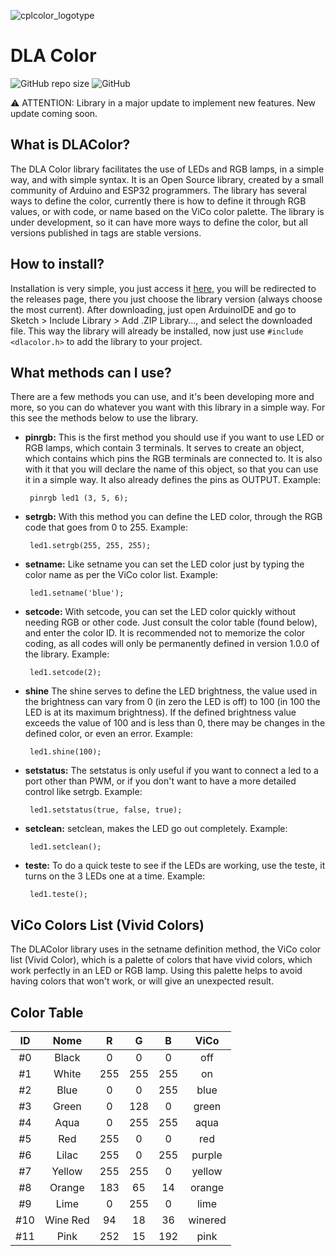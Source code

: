 ![cplcolor_logotype](https://github.com/guilhermelopesdev/dlacolorplus/assets/159596944/d90729fb-2205-4f85-afb1-2ba17a5e52b7)
# DLA Color
 
![GitHub repo size](https://img.shields.io/github/repo-size/guilhermeoliveiralopes/dlacolor?color=ff6464&label=size)
![GitHub](https://img.shields.io/github/license/guilhermeoliveiralopes/dlacolor?color=6ebdff)

⚠️ ATTENTION: Library in a major update to implement new features. New update coming soon.
 
## What is DLAColor?

The DLA Color library facilitates the use of LEDs and RGB lamps, in a simple way, and with simple syntax. It is an Open Source library, created by a small community of Arduino and ESP32 programmers. The library has several ways to define the color, currently there is how to define it through RGB values, or with code, or name based on the ViCo color palette. The library is under development, so it can have more ways to define the color, but all versions published in tags are stable versions.
 
## How to install?

Installation is very simple, you just access it [here](https://github.com/guilhermeollopes/dlacolor/releases/), you will be redirected to the releases page, there you just choose the library version (always choose the most current).
After downloading, just open ArduinoIDE and go to Sketch > Include Library > Add .ZIP Library..., and select the downloaded file. This way the library will already be installed, now just use `#include <dlacolor.h>` to add the library to your project.

## What methods can I use?
There are a few methods you can use, and it's been developing more and more, so you can do whatever you want with this library in a simple way. For this see the methods below to use the library.
 
* **pinrgb:** This is the first method you should use if you want to use LED or RGB lamps, which contain 3 terminals. It serves to create an object, which contains which pins the RGB terminals are connected to. It is also with it that you will declare the name of this object, so that you can use it in a simple way. It also already defines the pins as OUTPUT. Example:
 
       pinrgb led1 (3, 5, 6);
 
* **setrgb:** With this method you can define the LED color, through the RGB code that goes from 0 to 255. Example:

       led1.setrgb(255, 255, 255);
* **setname:** Like setname you can set the LED color just by typing the color name as per the ViCo color list. Example:

       led1.setname('blue');
* **setcode:** With setcode, you can set the LED color quickly without needing RGB or other code. Just consult the color table (found below), and enter the color ID. It is recommended not to memorize the color coding, as all codes will only be permanently defined in version 1.0.0 of the library. Example:
 
       led1.setcode(2);
* **shine** The shine serves to define the LED brightness, the value used in the brightness can vary from 0 (in zero the LED is off) to 100 (in 100 the LED is at its maximum brightness). If the defined brightness value exceeds the value of 100 and is less than 0, there may be changes in the defined color, or even an error. Example:
 
       led1.shine(100);
* **setstatus:** The setstatus is only useful if you want to connect a led to a port other than PWM, or if you don't want to have a more detailed control like setrgb. Example:
 
       led1.setstatus(true, false, true);
* **setclean:** setclean, makes the LED go out completely. Example:
 
       led1.setclean();
* **teste:** To do a quick teste to see if the LEDs are working, use the teste, it turns on the 3 LEDs one at a time. Example:
 
       led1.teste();
## ViCo Colors List (Vivid Colors)
The DLAColor library uses in the setname definition method, the ViCo color list (Vivid Color), which is a palette of colors that have vivid colors, which work perfectly in an LED or RGB lamp. Using this palette helps to avoid having colors that won't work, or will give an unexpected result.

## Color Table
 
ID | Nome | R | G | B | ViCo
:---: | :---: | :---: | :---: | :---: | :---:
#0 | Black | 0 | 0 | 0 | off
#1 | White | 255 | 255 | 255 | on
#2 | Blue | 0 | 0 | 255 | blue
#3 | Green | 0 | 128 | 0 | green
#4 | Aqua | 0 | 255 | 255 | aqua
#5 | Red | 255 | 0 | 0 | red
#6 | Lilac | 255 | 0 | 255 | purple
#7 | Yellow | 255 | 255 | 0 | yellow
#8 | Orange | 183 | 65 | 14 | orange
#9 | Lime | 0 | 255 | 0 | lime
#10 | Wine Red | 94 | 18 | 36 | winered
#11 | Pink | 252 | 15 | 192 |pink
